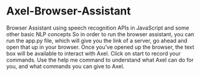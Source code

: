 # Axel-Browser-Assistant
Browser Assistant using speech recognition APIs in JavaScript and some other basic NLP concepts
So in order to run the browser assistant, you can run the app.py file, which will give you the link of a server, go ahead and open that up in your browser.
Once you've opened up the browser, the text box will be available to interact with Axel. Click on start to record your commands. Use the help me command to understand what Axel can do for you, and what commands you can give to Axel.
